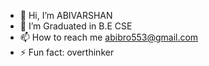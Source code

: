 - 👋 Hi, I’m ABIVARSHAN
- 🌱 I’m Graduated in B.E CSE
- 📫 How to reach me abibro553@gmail.com
- ⚡ Fun fact: overthinker

<!---
abivarshan17/abivarshan17 is a ✨ special ✨ repository because its `README.md` (this file) appears on your GitHub profile.
You can click the Preview link to take a look at your changes.
--->
